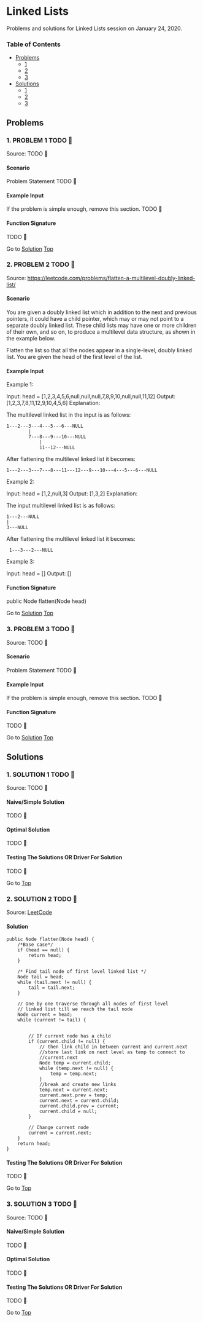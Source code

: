 <!-- Don't remove -->
<a name="top"/>

# Linked Lists

Problems and solutions for Linked Lists session on January 24, 2020.

### Table of Contents

* [Problems](#problems)
  * [1](#p1)
  * [2](#p2)
  * [3](#p3)
* [Solutions](#solutions)
  * [1](#s1)
  * [2](#s2)
  * [3](#s3)

<!-- Don't remove -->
<a name="problems"/>

## Problems

<a name="p1"/>

### 1. PROBLEM 1 TODO :bug:

Source: TODO :bug:

#### Scenario

Problem Statement TODO :bug:

#### Example Input

If the problem is simple enough, remove this section. TODO :bug:

#### Function Signature

TODO :bug:

<!-- Don't remove -->
Go to [Solution](#s1)   [Top](#top)

<!-- Don't remove -->
<a name="p2"/>

### 2. PROBLEM 2 TODO :bug:

Source: https://leetcode.com/problems/flatten-a-multilevel-doubly-linked-list/

#### Scenario

You are given a doubly linked list which in addition to the next and previous pointers, it could have a child pointer, which may or may not point to a separate doubly linked list. These child lists may have one or more children of their own, and so on, to produce a multilevel data structure, as shown in the example below.

Flatten the list so that all the nodes appear in a single-level, doubly linked list. You are given the head of the first level of the list.


#### Example Input

Example 1:

Input: head = [1,2,3,4,5,6,null,null,null,7,8,9,10,null,null,11,12]
Output: [1,2,3,7,8,11,12,9,10,4,5,6]
Explanation:

The multilevel linked list in the input is as follows:

 	1---2---3---4---5---6---NULL
        	|
        	7---8---9---10---NULL
            	|
            	11--12---NULL


After flattening the multilevel linked list it becomes:

	1---2---3---7---8---11---12---9---10---4---5---6---NULL

Example 2:

Input: head = [1,2,null,3]
Output: [1,3,2]
Explanation:

The input multilevel linked list is as follows:

  	1---2---NULL
  	|
  	3---NULL
  
 After flattening the multilevel linked list it becomes:
 
 	 1---3---2---NULL
	 
Example 3:

Input: head = []
Output: []

#### Function Signature

public Node flatten(Node head)

<!-- Don't remove -->
Go to [Solution](#s2)   [Top](#top)

<!-- Don't remove -->
<a name="p3"/>

### 3. PROBLEM 3 TODO :bug:

Source: TODO :bug:

#### Scenario

Problem Statement TODO :bug:

#### Example Input

If the problem is simple enough, remove this section. TODO :bug:

#### Function Signature

TODO :bug:

<!-- Don't remove -->
Go to [Solution](#s3)   [Top](#top)

<!-- Don't remove -->
<a name="solutions"/>

## Solutions

<!-- Don't remove -->
<a name="s1"/>

### 1. SOLUTION 1 TODO :bug:

Source: TODO :bug:

#### Naive/Simple Solution

TODO :bug:

#### Optimal Solution

TODO :bug:

#### Testing The Solutions OR Driver For Solution

TODO :bug:

<!-- Don't remove -->
Go to [Top](#top)

<!-- Don't remove -->
<a name="s2"/>

### 2. SOLUTION 2 TODO :bug:

Source: [LeetCode](https://leetcode.com/problems/flatten-a-multilevel-doubly-linked-list/)

#### Solution

	public Node flatten(Node head) {
		/*Base case*/
		if (head == null) { 
			return head; 
		} 

		/* Find tail node of first level linked list */
		Node tail = head; 
		while (tail.next != null) { 
			tail = tail.next; 
		} 

		// One by one traverse through all nodes of first level 
		// linked list till we reach the tail node 
		Node current = head; 
		while (current != tail) { 
			

			// If current node has a child 
			if (current.child != null) { 
				// then link child in between current and current.next
				//store last link on next level as temp to connect to
				//current.next
				Node temp = current.child; 
				while (temp.next != null) { 
					temp = temp.next; 
				} 
				//break and create new links
				temp.next = current.next;
				current.next.prev = temp;
				current.next = current.child; 
				current.child.prev = current;
				current.child = null;
			} 

			// Change current node 
			current = current.next; 
		} 
		return head;
	}

#### Testing The Solutions OR Driver For Solution

TODO :bug:

<!-- Don't remove -->
Go to [Top](#top)

<!-- Don't remove -->
<a name="s3"/>

### 3. SOLUTION 3 TODO :bug:

Source: TODO :bug:

#### Naive/Simple Solution 

TODO :bug:

#### Optimal Solution

TODO :bug:

#### Testing The Solutions OR Driver For Solution

TODO :bug:

<!-- Don't remove -->
Go to [Top](#top)
